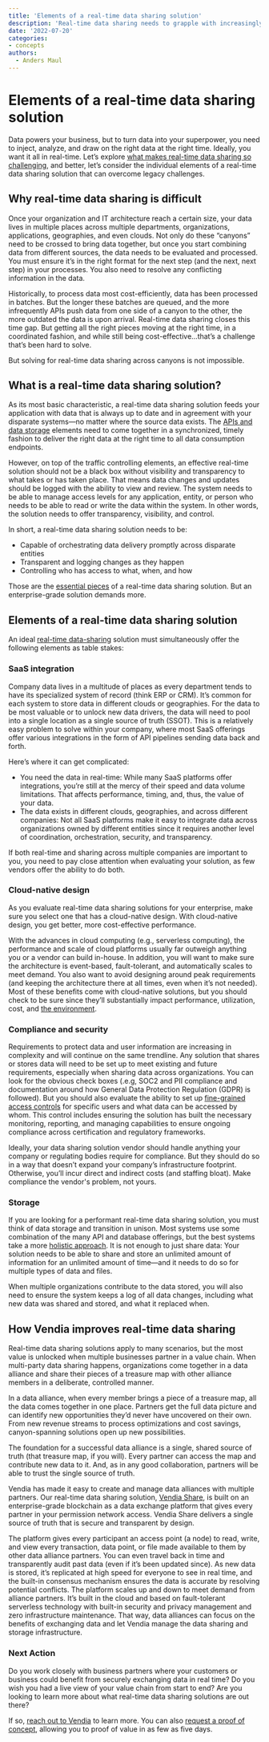```yaml
---
title: 'Elements of a real-time data sharing solution'
description: 'Real-time data sharing needs to grapple with increasingly decentralized data. Here are some elements to focus on when looking for a modern data sharing solution.'
date: '2022-07-20'
categories:
- concepts
authors:
  - Anders Maul
---
```

# Elements of a real-time data sharing solution

Data powers your business, but to turn data into your superpower, you need to inject, analyze, and draw on the right data at the right time. Ideally, you want it all in real-time. Let’s explore [what makes real-time data sharing so challenging](https://thenewstack.io/addressing-the-challenges-of-real-time-data-sharing/), and better, let’s consider the individual elements of a real-time data sharing solution that can overcome legacy challenges.


## Why real-time data sharing is difficult

Once your organization and IT architecture reach a certain size, your data lives in multiple places across multiple departments, organizations, applications, geographies, and even clouds. Not only do these “canyons” need to be crossed to bring data together, but once you start combining data from different sources, the data needs to be evaluated and processed. You must ensure it’s in the right format for the next step (and the next, next step) in your processes. You also need to resolve any conflicting information in the data.

Historically, to process data most cost-efficiently, data has been processed in batches. But the longer these batches are queued, and the more infrequently APIs push data from one side of a canyon to the other, the more outdated the data is upon arrival. Real-time data sharing closes this time gap. But getting all the right pieces moving at the right time, in a coordinated fashion, and while still being cost-effective…that’s a challenge that’s been hard to solve.

But solving for real-time data sharing across canyons is not impossible.   


## What is a real-time data sharing solution?

As its most basic characteristic, a real-time data sharing solution feeds your application with data that is always up to date and in agreement with your disparate systems—no matter where the source data exists. The [APIs and data storage](https://www.vendia.net/blog/apis-for-data) elements need to come together in a synchronized, timely fashion to deliver the right data at the right time to all data consumption endpoints.

However, on top of the traffic controlling elements, an effective real-time solution should not be a black box without visibility and transparency to what takes or has taken place. That means data changes and updates should be logged with the ability to view and review. The system needs to be able to manage access levels for any application, entity, or person who needs to be able to read or write the data within the system. In other words, the solution needs to offer transparency, visibility, and control.

In short, a real-time data sharing solution needs to be:



* Capable of orchestrating data delivery promptly across disparate entities
* Transparent and logging changes as they happen
* Controlling who has access to what, when, and how

Those are the [essential pieces](https://thenewstack.io/vendor-checklist-for-real-time-data-meshes/) of a real-time data sharing solution. But an enterprise-grade solution demands more.

  


## Elements of a real-time data sharing solution

An ideal [real-time data-sharing](https://www.vendia.net/blog/real-time-data-sharing-pros-cons) solution must simultaneously offer the following elements as table stakes:


### SaaS integration

Company data lives in a multitude of places as every department tends to have its specialized system of record (think ERP or CRM). It’s common for each system to store data in different clouds or geographies. For the data to be most valuable or to unlock new data drivers, the data will need to pool into a single location as a single source of truth (SSOT). This is a relatively easy problem to solve within your company, where most SaaS offerings offer various integrations in the form of API pipelines sending data back and forth. 

Here’s where it can get complicated:



* You need the data in real-time: While many SaaS platforms offer integrations, you’re still at the mercy of their speed and data volume limitations. That affects performance, timing,  and, thus, the value of your data.
* The data exists in different clouds, geographies, and across different companies: Not all SaaS platforms make it easy to integrate data across organizations owned by different entities since it requires another level of coordination, orchestration, security, and transparency.

If both real-time and sharing across multiple companies are important to you, you need to pay close attention when evaluating your solution, as few vendors offer the ability to do both. 


### Cloud-native design

As you evaluate real-time data sharing solutions for your enterprise, make sure you select one that has a cloud-native design. With cloud-native design, you get better, more cost-effective performance.

With the advances in cloud computing (e.g., serverless computing), the performance and scale of cloud platforms usually far outweigh anything you or a vendor can build in-house. In addition, you will want to make sure the architecture is event-based, fault-tolerant, and automatically scales to meet demand. You also want to avoid designing around peak requirements (and keeping the architecture there at all times, even when it’s not needed). Most of these benefits come with cloud-native solutions, but you should check to be sure since they’ll substantially impact performance, utilization, cost, and [the environment](https://www.vendia.net/blog/vendia-green-blockchain). 


### Compliance and security

Requirements to protect data and user information are increasing in complexity and will continue on the same trendline. Any solution that shares or stores data will need to be set up to meet existing and future requirements, especially when sharing data across organizations. You can look for the obvious check boxes (.e.g, SOC2 and PII compliance and documentation around how General Data Protection Regulation (GDPR) is followed). But you should also evaluate the ability to set up [fine-grained access controls](https://www.vendia.net/blog/sharing-data-with-fine-grained-control) for specific users and what data can be accessed by whom. This control includes ensuring the solution has built the necessary monitoring, reporting, and managing capabilities to ensure ongoing compliance across certification and regulatory frameworks. 

Ideally, your data sharing solution vendor should handle anything your company or regulating bodies require for compliance. But they should do so in a way that doesn’t expand your company’s infrastructure footprint. Otherwise, you’ll incur direct and indirect costs (and staffing bloat). Make compliance the vendor's problem, not yours.  


### Storage

If you are looking for a performant real-time data sharing solution, you must think of data storage and transition in unison. Most systems use some combination of the many API and database offerings, but the best systems take a more [holistic approach](https://www.vendia.net/blog/apis-for-real-time-data-sharing). It is not enough to just share data: Your solution needs to be able to share and store an unlimited amount of information for an unlimited amount of time—and it needs to do so for multiple types of data and files.

When multiple organizations contribute to the data stored, you will also need to ensure the system keeps a log of all data changes, including what new data was shared and stored, and what it replaced when.  


## How Vendia improves real-time data sharing

Real-time data sharing solutions apply to many scenarios, but the most value is unlocked when multiple businesses partner in a value chain. When multi-party data sharing happens, organizations come together in a data alliance and share their pieces of a treasure map with other alliance members in a deliberate, controlled manner.

In a data alliance, when every member brings a piece of a treasure map, all the data comes together in one place. Partners get the full data picture and can identify new opportunities they’d never have uncovered on their own. From new revenue streams to process optimizations and cost savings, canyon-spanning solutions open up new possibilities.  

The foundation for a successful data alliance is a single, shared source of truth (that treasure map, if you will). Every partner can access the map and contribute new data to it. And, as in any good collaboration, partners will be able to trust the single source of truth. 

Vendia has made it easy to create and manage data alliances with multiple partners. Our real-time data sharing solution, [Vendia Share](https://www.vendia.net/product), is built on an enterprise-grade blockchain as a data exchange platform that gives every partner in your permission network access. Vendia Share delivers a single source of truth that is secure and transparent by design.

The platform gives every participant an access point (a node) to read, write, and view every transaction, data point, or file made available to them by other data alliance partners. You can even travel back in time and transparently audit past data (even if it’s been updated since). As new data is stored, it’s replicated at high speed for everyone to see in real time, and the built-in consensus mechanism ensures the data is accurate by resolving potential conflicts. The platform scales up and down to meet demand from alliance partners. It’s built in the cloud and based on fault-tolerant serverless technology with built-in security and privacy management and zero infrastructure maintenance. That way, data alliances can focus on the benefits of exchanging data and let Vendia manage the data sharing and storage infrastructure.  


### Next Action

Do you work closely with business partners where your customers or business could benefit from securely exchanging data in real time? Do you wish you had a live view of your value chain from start to end? Are you looking to learn more about what real-time data sharing solutions are out there? 

If so, [reach out to Vendia](https://www.vendia.net/meet) to learn more. You can also [request a proof of concept](https://www.vendia.net/poc), allowing you to proof of value in as few as five days.
